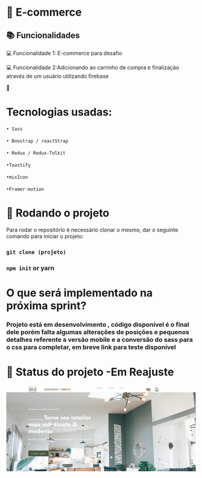 
# 📝 E-commerce 


## 📚 Funcionalidades
 💻 Funcionalidade 1: E-commerce para desafio

 💻 Funcionalidade 2:Adicionando ao carrinho de compra e finalização através de um usuário utilizando firebase

🔧 
# Tecnologias usadas:


    • Sass

    • Boostrap / reactStrap

    • Redux / Redux-Tolkit

    •Toastify

    •mixIcon

    •Framer-motion

     

# 🚀 Rodando o projeto
Para rodar o repositório é necessário clonar o mesmo, dar o seguinte comando para iniciar o projeto:


### `git clone (projeto)`
### `npm init` or yarn


# O que será implementado na próxima sprint?

### Projeto está em desenvolvimento , código disponível é o final dele porém falta algumas alterações de posições e pequenos detalhes referente a versão mobile e a conversão do sass para o css para completar, em breve link para teste disponível

 # 🎯 Status do projeto -Em Reajuste 

 <img src='./src/image/e-commerce.gif' alt='pré visualização'/>

